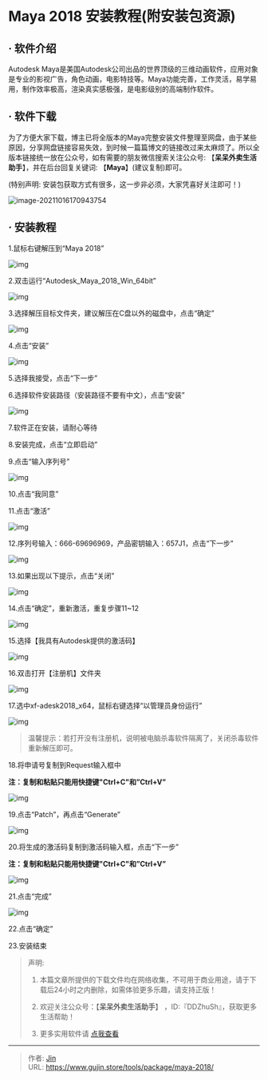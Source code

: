 # Maya 2018 安装教程(附安装包资源)


## · 软件介绍
Autodesk Maya是美国Autodesk公司出品的世界顶级的三维动画软件，应用对象是专业的影视广告，角色动画，电影特技等。Maya功能完善，工作灵活，易学易用，制作效率极高，渲染真实感极强，是电影级别的高端制作软件。

## · 软件下载
为了方便大家下载，博主已将全版本的Maya完整安装文件整理至网盘，由于某些原因，分享网盘链接容易失效，到时候一篇篇博文的链接改过来太麻烦了。所以全版本链接统一放在公众号，如有需要的朋友微信搜索关注公众号: 【**呆呆外卖生活助手**】，并在后台回复关键词: 【**Maya**】(建议复制)即可。

(特别声明: 安装包获取方式有很多，这一步非必须，大家凭喜好关注即可！)

![image-20211016170943754](https://img.gujin.store/img/image-20211016170943754.png)

## · 安装教程

1.鼠标右键解压到“Maya 2018”

![img](https://img.gujin.store/img/v2-1e6c2cd62bdf99677339ffdc81daf17a_720w.png)



2.双击运行“Autodesk_Maya_2018_Win_64bit”

![img](https://img.gujin.store/img/v2-7c7b8048119c5e375ceb8234d7055c22_720w.png)



3.选择解压目标文件夹，建议解压在C盘以外的磁盘中，点击“确定”

![img](https://img.gujin.store/img/v2-bd6bf18869d2cbd59d2a23706944309a_720w.png)



4.点击“安装”

![img](https://img.gujin.store/img/v2-8550505ef1c01c7f313516a0be152824_720w.png)

5.选择我接受，点击“下一步”

6.选择软件安装路径（安装路径不要有中文），点击“安装”

![img](https://img.gujin.store/img/v2-7c2e27ab76f1d695aad1e858e8605d66_720w.png)

7.软件正在安装，请耐心等待

8.安装完成，点击“立即启动”

9.点击“输入序列号”

![img](https://img.gujin.store/img/v2-59e8393b31386eadd2286f003ba7e630_720w.png)

10.点击“我同意”

11.点击“激活”

![img](https://img.gujin.store/img/v2-2641cf9032db213821f5aae2e4728008_720w.png)

12.序列号输入：666-69696969，产品密钥输入：657J1，点击“下一步”

![img](https://img.gujin.store/img/v2-a910f72963240c3b6252469aab2093ab_720w.png)

13.如果出现以下提示，点击“关闭”

![img](https://img.gujin.store/img/v2-6223d5cd55f268d5b03b699020e55a39_720w.png)

14.点击“确定”，重新激活，重复步骤11~12

![img](https://img.gujin.store/img/v2-6feeb0b036d32fa8603e0e2896cc0bd9_720w.png)

15.选择【我具有Autodesk提供的激活码】

![img](https://img.gujin.store/img/v2-d48384afbae3cd936554fed07c5fd8b5_720w.png)

16.双击打开【注册机】文件夹

![img](https://img.gujin.store/img/v2-61e076b7e4b12f46185c663b742c7e1e_720w.png)

17.选中xf-adesk2018_x64，鼠标右键选择“以管理员身份运行”

![img](https://img.gujin.store/img/v2-53107d801453250603cd91655b940d92_720w.png)



> 温馨提示：若打开没有注册机，说明被电脑杀毒软件隔离了，关闭杀毒软件重新解压即可。

18.将申请号复制到Request输入框中

**注：复制和粘贴只能用快捷键"Ctrl+C"和”Ctrl+V”**

![img](https://img.gujin.store/img/v2-06315b9f7ea87cc1deb6d26ba18f6e54_720w.png)



19.点击“Patch”，再点击“Generate”

![img](https://img.gujin.store/img/v2-5b8f7e2ab9ae751aca05a6adf91f587d_720w.png)

20.将生成的激活码复制到激活码输入框，点击“下一步”

**注：复制和粘贴只能用快捷键"Ctrl+C"和”Ctrl+V”**

![img](https://img.gujin.store/img/v2-2aa3768550043b31bdad57c78edaa64b_720w.png)



21.点击“完成”

![img](https://img.gujin.store/img/v2-9682ad7c027462195f69504b9f2053f7_720w.png)

22.点击“确定”



23.安装结束




> 声明: 
>
> 1. 本篇文章所提供的下载文件均在网络收集，不可用于商业用途，请于下载后24小时之内删除，如需体验更多乐趣，请支持正版！
>
> 2. 欢迎关注公众号：【**呆呆外卖生活助手**】 ，ID:『DDZhuSh』，获取更多生活帮助！
>
> 3. 更多实用软件请  [点我查看](/tools)

---

> 作者: [Jin](https://img.gujin.store/img/favicon.ico)  
> URL: https://www.gujin.store/tools/package/maya-2018/  

